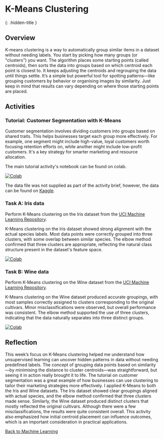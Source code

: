 # K-Means Clustering
{: .hidden-title }

## Overview

K-means clustering is a way to automatically group similar items in a dataset without needing labels. You start by picking how many groups (or "clusters") you want. The algorithm places some starting points (called centroids), then sorts the data into groups based on which centroid each point is closest to. It keeps adjusting the centroids and regrouping the data until things settle. It’s a simple but powerful tool for spotting patterns—like grouping customers by behavior or organising images by similarity. Just keep in mind that results can vary depending on where those starting points are placed.

## Activities

### Tutorial: Customer Segmentation with K-Means

Customer segmentation involves dividing customers into groups based on shared traits. This helps businesses target each group more effectively. For example, one segment might include high-value, loyal customers worth focusing retention efforts on, while another might include low-profit customers. It's a key strategy for smarter marketing and resource allocation. 

The main tutorial activity's notebook can be found on colab.

[![Colab](https://colab.research.google.com/assets/colab-badge.svg)](https://colab.research.google.com/github/jaco-uoeo/jaco-uoeo.github.io/blob/main/machine_learning/unit06/artefacts/K-Means%20demo%20notebook.ipynb)

The data file was not supplied as part of the activity brief, however, the data can be found on [Kaggle](https://www.kaggle.com/datasets/sam1o1/cust-segmentation?resource=download).


### Task A: Iris data

Perform K-Means clustering on the Iris dataset from the [UCI Machine Learning Repository](https://archive.ics.uci.edu/ml/datasets/iris).

K-Means clustering on the Iris dataset showed strong alignment with the actual species labels. Most data points were correctly grouped into three clusters, with some overlap between similar species. The elbow method confirmed that three clusters are appropriate, reflecting the natural class structure present in the dataset's feature space.

[![Colab](https://colab.research.google.com/assets/colab-badge.svg)](https://colab.research.google.com/github/jaco-uoeo/jaco-uoeo.github.io/blob/main/machine_learning/unit06/artefacts/k-means-iris.ipynb)


### Task B: Wine data

Perform K-Means clustering on the Wine dataset from the [UCI Machine Learning Repository](https://archive.ics.uci.edu/ml/datasets/wine).

K-Means clustering on the Wine dataset produced accurate groupings, with most samples correctly assigned to clusters corresponding to the original cultivars. Minor misclassifications were observed, but overall performance was consistent. The elbow method supported the use of three clusters, indicating that the data naturally separates into three distinct groups.

[![Colab](https://colab.research.google.com/assets/colab-badge.svg)](https://colab.research.google.com/github/jaco-uoeo/jaco-uoeo.github.io/blob/main/machine_learning/unit06/artefacts/k-means-wine.ipynb)

## Reflection

This week’s focus on K-Means clustering helped me understand how unsupervised learning can uncover hidden patterns in data without needing predefined labels. The concept of grouping data points based on similarity—by minimising the distance to cluster centroids—was straightforward, but seeing it in action really brought it to life. The tutorial on customer segmentation was a great example of how businesses can use clustering to tailor their marketing strategies more effectively. I applied K-Means to both the Iris and Wine datasets. The Iris dataset showed clear groupings aligned with actual species, and the elbow method confirmed that three clusters made sense. Similarly, the Wine dataset produced distinct clusters that mostly reflected the original cultivars. Although there were a few misclassifications, the results were quite consistent overall. This activity also emphasized how initial centroid placement can influence outcomes, which is an important consideration in practical applications.

[Back to Machine Learning](/machine_learning/)